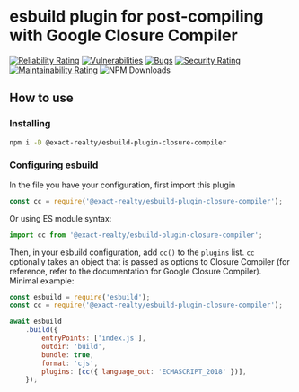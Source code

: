 # esbuild plugin for post-compiling with Google Closure Compiler

 [![Reliability Rating](https://sonarcloud.io/api/project_badges/measure?project=Exact-Realty_esbuild-plugin-closure-compiler&metric=reliability_rating)](https://sonarcloud.io/summary/new_code?id=Exact-Realty_esbuild-plugin-closure-compiler)
 [![Vulnerabilities](https://sonarcloud.io/api/project_badges/measure?project=Exact-Realty_esbuild-plugin-closure-compiler&metric=vulnerabilities)](https://sonarcloud.io/summary/new_code?id=Exact-Realty_esbuild-plugin-closure-compiler)
 [![Bugs](https://sonarcloud.io/api/project_badges/measure?project=Exact-Realty_esbuild-plugin-closure-compiler&metric=bugs)](https://sonarcloud.io/summary/new_code?id=Exact-Realty_esbuild-plugin-closure-compiler)
 [![Security Rating](https://sonarcloud.io/api/project_badges/measure?project=Exact-Realty_esbuild-plugin-closure-compiler&metric=security_rating)](https://sonarcloud.io/summary/new_code?id=Exact-Realty_esbuild-plugin-closure-compiler)
 [![Maintainability Rating](https://sonarcloud.io/api/project_badges/measure?project=Exact-Realty_esbuild-plugin-closure-compiler&metric=sqale_rating)](https://sonarcloud.io/summary/new_code?id=Exact-Realty_esbuild-plugin-closure-compiler)
 ![NPM Downloads](https://img.shields.io/npm/dw/@exact-realty/esbuild-plugin-closure-compiler?style=flat-square)

## How to use

### Installing

```sh
npm i -D @exact-realty/esbuild-plugin-closure-compiler
```

### Configuring esbuild

In the file you have your configuration, first import this plugin

```js
const cc = require('@exact-realty/esbuild-plugin-closure-compiler');
```

Or using ES module syntax:

```js
import cc from '@exact-realty/esbuild-plugin-closure-compiler';
```

Then, in your esbuild configuration, add `cc()` to the `plugins` list. `cc`
optionally takes an object that is passed as options to Closure Compiler (for
reference, refer to the documentation for Google Closure Compiler). Minimal example:

```js
const esbuild = require('esbuild');
const cc = require('@exact-realty/esbuild-plugin-closure-compiler');

await esbuild
	.build({
		entryPoints: ['index.js'],
		outdir: 'build',
		bundle: true,
		format: 'cjs',
		plugins: [cc({ language_out: 'ECMASCRIPT_2018' })],
	});
```
